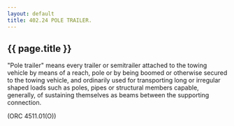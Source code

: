 ```yaml
---
layout: default 
title: 402.24 POLE TRAILER.
---
```


{{ page.title }}
----------------

"Pole trailer" means every trailer or semitrailer attached to the towing
vehicle by means of a reach, pole or by being boomed or otherwise
secured to the towing vehicle, and ordinarily used for transporting long
or irregular shaped loads such as poles, pipes or structural members
capable, generally, of sustaining themselves as beams between the
supporting connection.

(ORC 4511.01(O))
